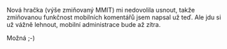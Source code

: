 <!-- dcterms:identifier = riderweblog#37 -->
<!-- dcterms:title = Mobilní komentáře už fungují -->
<!-- np9:categoryId = 2 -->
<!-- x4w:category = Lidé a jiná zvěř -->
<!-- np9:authorId = 1 -->
<!-- np9:authorEmail = michal.valasek@altairis.cz -->
<!-- dcterms:creator = Michal Altair Valášek -->
<!-- dcterms:created = 2003-04-04T04:22:18+02:00 -->
<!-- dcterms:dateAccepted = 2003-04-04T04:22:18+02:00 -->

Nová hračka (výše zmiňovaný MMIT) mi nedovolila usnout, takže zmiňovanou funkčnost mobilních komentářů jsem napsal už teď. Ale jdu si už vážně lehnout, mobilní administrace bude až zítra. 

Možná ;-)